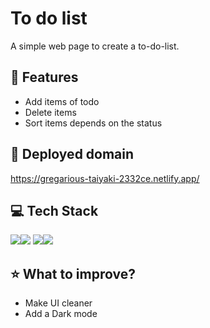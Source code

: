 # To do list 

A simple web page to create a to-do-list.


## 👀 Features 

* Add items of todo
* Delete items
* Sort items depends on the status

## 🌸 Deployed domain

https://gregarious-taiyaki-2332ce.netlify.app/
 

## 💻 Tech Stack 

<img src="https://img.shields.io/badge/javascript-F7DF1E?style=for-the-badge&logo=javascript&logoColor=black"><img src="https://img.shields.io/badge/react-61DAFB?style=for-the-badge&logo=react&logoColor=black">
<img src="https://img.shields.io/badge/css-1572B6?style=for-the-badge&logo=css3&logoColor=white"><img src="https://img.shields.io/badge/HTML5-E34F26?style=for-the-badge&logo=HTML5&logoColor=white">


## ⭐️ What to improve? 

- Make UI cleaner 
- Add a Dark mode 
